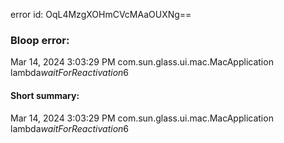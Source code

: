 error id: OqL4MzgXOHmCVcMAaOUXNg==
### Bloop error:

Mar 14, 2024 3:03:29 PM com.sun.glass.ui.mac.MacApplication lambda$waitForReactivation$6
#### Short summary: 

Mar 14, 2024 3:03:29 PM com.sun.glass.ui.mac.MacApplication lambda$waitForReactivation$6